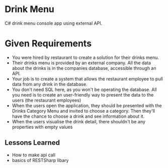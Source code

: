 
# Drink Menu

C# drink menu console app using external API.  

# Given Requirements
- You were hired by restaurant to create a solution for their drinks menu.
- Their drinks menu is provided by an external company. All the data about the drinks is in the companies database, accessible through an API.
- Your job is to create a system that allows the restaurant employee to pull data from any drink in the database.
- You don't need SQL here, as you won't be operating the database. All you need is to create an user-friendly way to present the data to the users (the restaurant employees)
- When the users open the application, they should be presented with the Drinks Category Menu and invited to choose a category. Then they'll have the chance to choose a drink and see information about it.
- When the users visualise the drink detail, there shouldn't be any properties with empty values
## Lessons Learned

- How to make api call
- basics of RESTSharp libary
